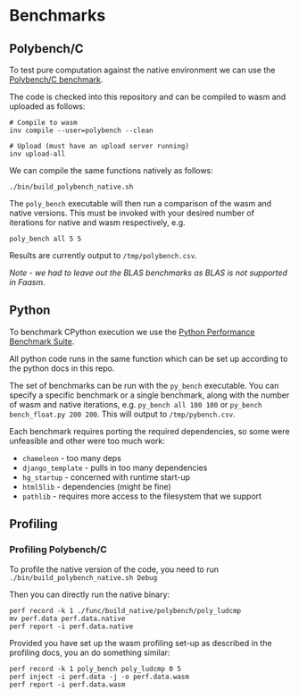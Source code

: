 # Benchmarks

## Polybench/C

To test pure computation against the native environment we can use the
[Polybench/C benchmark](http://web.cse.ohio-state.edu/~pouchet.2/software/polybench/).

The code is checked into this repository and can be compiled to wasm and uploaded as follows:

```
# Compile to wasm
inv compile --user=polybench --clean

# Upload (must have an upload server running)
inv upload-all
```

We can compile the same functions natively as follows:

```
./bin/build_polybench_native.sh
```

The `poly_bench` executable will then run a comparison of the wasm and native versions. This must
be invoked with your desired number of iterations for native and wasm respectively, e.g.

```
poly_bench all 5 5
```

Results are currently output to `/tmp/polybench.csv`.

_Note - we had to leave out the BLAS benchmarks as BLAS is not supported in Faasm_.

## Python

To benchmark CPython execution we use the [Python Performance Benchmark Suite](https://github.com/python/performance).

All python code runs in the same function which can be set up according to the python docs in this repo.

The set of benchmarks can be run with the `py_bench` executable. You can specify a specific benchmark or a single
benchmark, along with the number of wasm and native iterations, e.g. `py_bench all 100 100` or
`py_bench bench_float.py 200 200`. This will output to `/tmp/pybench.csv`.

Each benchmark requires porting the required dependencies, so some were unfeasible and other were too much work:

- `chameleon` - too many deps
- `django_template` - pulls in too many dependencies
- `hg_startup` - concerned with runtime start-up
- `html5lib` - dependencies (might be fine)
- `pathlib` - requires more access to the filesystem that we support

## Profiling

### Profiling Polybench/C

To profile the native version of the code, you need to run `./bin/build_polybench_native.sh Debug`

Then you can directly run the native binary:

```
perf record -k 1 ./func/build_native/polybench/poly_ludcmp
mv perf.data perf.data.native
perf report -i perf.data.native
```

Provided you have set up the wasm profiling set-up as described in the profiling docs, you an do something
similar:

```
perf record -k 1 poly_bench poly_ludcmp 0 5
perf inject -i perf.data -j -o perf.data.wasm
perf report -i perf.data.wasm
```
